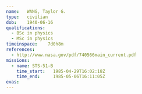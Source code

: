 ```yaml
---
name:	WANG, Taylor G.
type:	civilian
dob:	1940-06-16
qualifications:
  - BSc in physics
  - MSc in physics
timeinspace:	7d0h8m
references:
  - http://www.nasa.gov/pdf/740566main_current.pdf
missions:
  - name: STS-51-B
    time_start:   1985-04-29T16:02:18Z
    time_end:     1985-05-06T16:11:05Z
evas:
---
```

